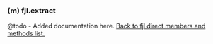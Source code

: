 ### (m) fjl.extract
@todo - Added documentation here.
[Back to fjl direct members and methods list.](#members-and-methods)
